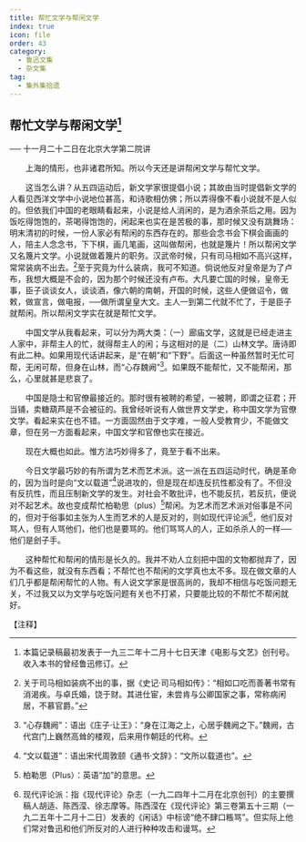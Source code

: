 ```yaml
---
title: 帮忙文学与帮闲文学
index: true
icon: file
order: 43
category:
  - 鲁迅文集
  - 杂文集
tag:  
  - 集外集拾遗
---
```


## 帮忙文学与帮闲文学[^①]

── 十一月二十二日在北京大学第二院讲

　　上海的情形，也非诸君所知。所以今天还是讲帮闲文学与帮忙文学。

　　这当怎么讲？从五四运动后，新文学家很提倡小说；其故由当时提倡新文学的人看见西洋文学中小说地位甚高，和诗歌相仿佛；所以弄得像不看小说就不是人似的。但依我们中国的老眼睛看起来，小说是给人消闲的，是为酒余茶后之用。因为饭吃得饱饱的，茶喝得饱饱的，闲起来也实在是苦极的事，那时候又没有跳舞场：明末清初的时候，一份人家必有帮闲的东西存在的。那些会念书会下棋会画画的人，陪主人念念书，下下棋，画几笔画，这叫做帮闲，也就是篾片！所以帮闲文学又名篾片文学。小说就做着篾片的职务。汉武帝时候，只有司马相如不高兴这样，常常装病不出去。[^②]至于究竟为什么装病，我可不知道。倘说他反对皇帝是为了卢布，我想大概是不会的，因为那个时候还没有卢布。大凡要亡国的时候，皇帝无事，臣子谈谈女人，谈谈酒，像六朝的南朝，开国的时候，这些人便做诏令，做敕，做宣言，做电报，──做所谓皇皇大文。主人一到第二代就不忙了，于是臣子就帮闲。所以帮闲文学实在就是帮忙文学。

　　中国文学从我看起来，可以分为两大类：（一）廊庙文学，这就是已经走进主人家中，非帮主人的忙，就得帮主人的闲；与这相对的是（二）山林文学。唐诗即有此二种。如果用现代话讲起来，是“在朝”和“下野”。后面这一种虽然暂时无忙可帮，无闲可帮，但身在山林，而“心存魏阙”[^③]。如果既不能帮忙，又不能帮闲，那么，心里就甚是悲哀了。

　　中国是隐士和官僚最接近的。那时很有被聘的希望，一被聘，即谓之征君；开当铺，卖糖葫芦是不会被征的。我曾经听说有人做世界文学史，称中国文学为官僚文学。看起来实在也不错。一方面固然由于文字难，一般人受教育少，不能做文章，但在另一方面看起来，中国文学和官僚也实在接近。

　　现在大概也如此。惟方法巧妙得多了，竟至于看不出来。

　　今日文学最巧妙的有所谓为艺术而艺术派。这一派在五四运动时代，确是革命的，因为当时是向“文以载道”[^④]说进攻的，但是现在却连反抗性都没有了。不但没有反抗性，而且压制新文学的发生。对社会不敢批评，也不能反抗，若反抗，便说对不起艺术。故也变成帮忙柏勒思（plus）[^⑤]帮闲。为艺术而艺术派对俗事是不问的，但对于俗事如主张为人生而艺术的人是反对的，则如现代评论派[^⑥]，他们反对骂人，但有人骂他们，他们也是要骂的。他们骂骂人的人，正如杀杀人的一样──他们是刽子手。

　　这种帮忙和帮闲的情形是长久的。我并不劝人立刻把中国的文物都抛弃了，因为不看这些，就没有东西看；不帮忙也不帮闲的文学真也太不多。现在做文章的人们几乎都是帮闲帮忙的人物。有人说文学家是很高尚的，我却不相信与吃饭问题无关，不过我又以为文学与吃饭问题有关也不打紧，只要能比较的不帮忙不帮闲就好。

【注释】

[^①]: 本篇记录稿最初发表于一九三二年十二月十七日天津《电影与文艺》创刊号。收入本书的曾经鲁迅修订。

[^②]: 关于司马相如装病不出的事，据《史记·司马相如传》：“相如口吃而善著书常有消渴疾。与卓氏婚，饶于财。其进仕宦，未尝肯与公卿国家之事，常称病闲居，不慕官爵。”

[^③]: “心存魏阙”：语出《庄子·让王》：“身在江海之上，心居乎魏阙之下。”魏阙，古代宫门上巍然高耸的楼观，后来用作朝廷的代称。

[^④]: “文以载道”：语出宋代周敦颐《通书·文辞》：“文所以载道也”。

[^⑤]: 柏勒思（Plus）：英语“加”的意思。

[^⑥]: 现代评论派：指《现代评论》杂志（一九二四年十二月在北京创刊）的主要撰稿人胡适、陈西滢、徐志摩等。陈西滢在《现代评论》第三卷第五十三期（一九二五年十二月十二日）发表的《闲话》中标谤“绝不肆口粻骂”。但实际上他们常对鲁迅和他们所反对的人进行种种攻击和谩骂。
